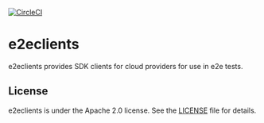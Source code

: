 [![CircleCI](https://circleci.com/gh/giantswarm/e2eclients.svg?&style=shield)](https://circleci.com/gh/giantswarm/e2eclients)

# e2eclients

e2eclients provides SDK clients for cloud providers for use in e2e tests.

## License

e2eclients is under the Apache 2.0 license. See the [LICENSE](LICENSE) file for
details.
